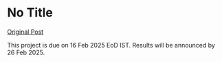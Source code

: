 # No Title

[Original Post](https://discourse.onlinedegree.iitm.ac.in/t/167344/7)

<p>This project is due on 16 Feb 2025 EoD IST. Results will be announced by 26 Feb 2025.</p>